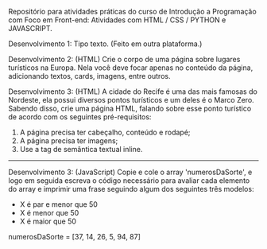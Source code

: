 Repositório para atividades práticas do curso de Introdução a Programação com Foco em Front-end:
Atividades com HTML / CSS / PYTHON e JAVASCRIPT.

Desenvolvimento 1:
Tipo texto. (Feito em outra plataforma.)

Desenvolvimento 2: (HTML)
Crie o corpo de uma página sobre lugares turísticos na Europa. Nela você deve focar apenas no conteúdo da página, adicionando textos, cards, imagens, entre outros.

Desenvolvimento 3: (HTML)
A cidade do Recife é uma das mais famosas do Nordeste, ela possui diversos pontos turísticos e um deles é o Marco Zero. Sabendo disso, crie uma página HTML, falando sobre esse ponto turístico de acordo com os seguintes pré-requisitos:

1.  A página precisa ter cabeçalho, conteúdo e rodapé;
2.  A página precisa ter imagens;
3.  Use a tag de semântica textual inline.

---

Desenvolvimento 3: (JavaScript)
Copie e cole o array 'numerosDaSorte', e logo em seguida escreva o código necessário para avaliar cada elemento do array e imprimir uma frase seguindo algum dos seguintes três modelos:

- X é par e menor que 50
- X é menor que 50
- X é maior que 50

numerosDaSorte = [37, 14, 26, 5, 94, 87]
